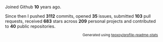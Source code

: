 Joined Github **10** years ago.

Since then I pushed **3112** commits, opened **35** issues, submitted **103** pull requests, received **683** stars across **209** personal projects and contributed to **40** public repositories.

<p align="right"><sub>Generated using <a href="https://github.com/marketplace/actions/profile-readme-stats">teoxoy/profile-readme-stats</a></sub></p>
